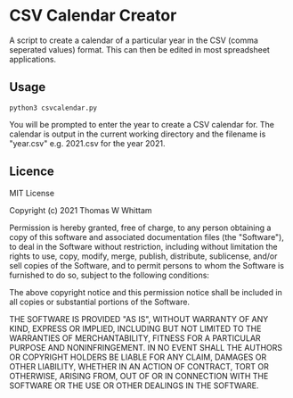 # CSV Calendar Creator

A script to create a calendar of a particular year in the
CSV (comma seperated values) format. This can then be edited in most
spreadsheet applications.

## Usage
```
python3 csvcalendar.py
```

You will be prompted to enter the year to create a CSV calendar for.
The calendar is output in the current working directory and the filename is
"year.csv" e.g. 2021.csv for the year 2021.

## Licence

MIT License

Copyright (c) 2021 Thomas W Whittam

Permission is hereby granted, free of charge, to any person obtaining a copy
of this software and associated documentation files (the "Software"), to deal
in the Software without restriction, including without limitation the rights
to use, copy, modify, merge, publish, distribute, sublicense, and/or sell
copies of the Software, and to permit persons to whom the Software is
furnished to do so, subject to the following conditions:

The above copyright notice and this permission notice shall be included in all
copies or substantial portions of the Software.

THE SOFTWARE IS PROVIDED "AS IS", WITHOUT WARRANTY OF ANY KIND, EXPRESS OR
IMPLIED, INCLUDING BUT NOT LIMITED TO THE WARRANTIES OF MERCHANTABILITY,
FITNESS FOR A PARTICULAR PURPOSE AND NONINFRINGEMENT. IN NO EVENT SHALL THE
AUTHORS OR COPYRIGHT HOLDERS BE LIABLE FOR ANY CLAIM, DAMAGES OR OTHER
LIABILITY, WHETHER IN AN ACTION OF CONTRACT, TORT OR OTHERWISE, ARISING FROM,
OUT OF OR IN CONNECTION WITH THE SOFTWARE OR THE USE OR OTHER DEALINGS IN THE
SOFTWARE.
